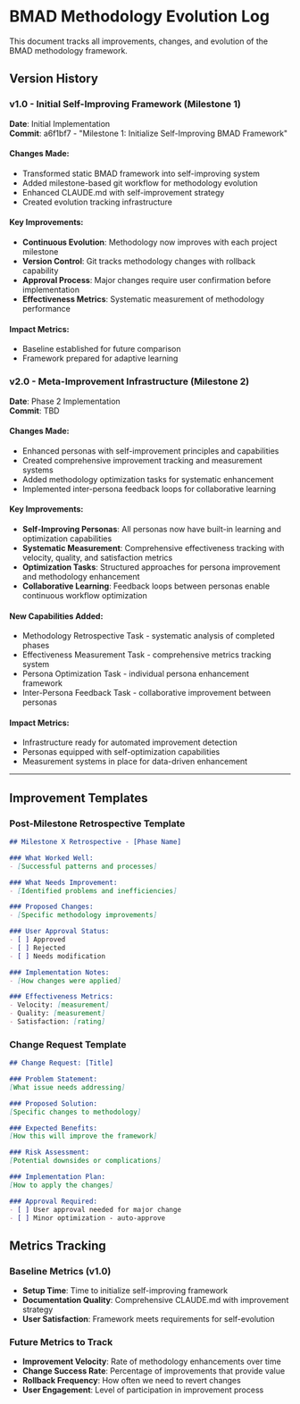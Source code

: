 # BMAD Methodology Evolution Log

This document tracks all improvements, changes, and evolution of the BMAD methodology framework.

## Version History

### v1.0 - Initial Self-Improving Framework (Milestone 1)
**Date**: Initial Implementation  
**Commit**: a6f1bf7 - "Milestone 1: Initialize Self-Improving BMAD Framework"

#### Changes Made:
- Transformed static BMAD framework into self-improving system
- Added milestone-based git workflow for methodology evolution
- Enhanced CLAUDE.md with self-improvement strategy
- Created evolution tracking infrastructure

#### Key Improvements:
- **Continuous Evolution**: Methodology now improves with each project milestone
- **Version Control**: Git tracks methodology changes with rollback capability  
- **Approval Process**: Major changes require user confirmation before implementation
- **Effectiveness Metrics**: Systematic measurement of methodology performance

#### Impact Metrics:
- Baseline established for future comparison
- Framework prepared for adaptive learning

### v2.0 - Meta-Improvement Infrastructure (Milestone 2)
**Date**: Phase 2 Implementation  
**Commit**: TBD

#### Changes Made:
- Enhanced personas with self-improvement principles and capabilities
- Created comprehensive improvement tracking and measurement systems
- Added methodology optimization tasks for systematic enhancement
- Implemented inter-persona feedback loops for collaborative learning

#### Key Improvements:
- **Self-Improving Personas**: All personas now have built-in learning and optimization capabilities
- **Systematic Measurement**: Comprehensive effectiveness tracking with velocity, quality, and satisfaction metrics
- **Optimization Tasks**: Structured approaches for persona improvement and methodology enhancement
- **Collaborative Learning**: Feedback loops between personas enable continuous workflow optimization

#### New Capabilities Added:
- Methodology Retrospective Task - systematic analysis of completed phases
- Effectiveness Measurement Task - comprehensive metrics tracking system
- Persona Optimization Task - individual persona enhancement framework
- Inter-Persona Feedback Task - collaborative improvement between personas

#### Impact Metrics:
- Infrastructure ready for automated improvement detection
- Personas equipped with self-optimization capabilities
- Measurement systems in place for data-driven enhancement

---

## Improvement Templates

### Post-Milestone Retrospective Template
```markdown
## Milestone X Retrospective - [Phase Name]

### What Worked Well:
- [Successful patterns and processes]

### What Needs Improvement:
- [Identified problems and inefficiencies]

### Proposed Changes:
- [Specific methodology improvements]

### User Approval Status:
- [ ] Approved
- [ ] Rejected
- [ ] Needs modification

### Implementation Notes:
- [How changes were applied]

### Effectiveness Metrics:
- Velocity: [measurement]
- Quality: [measurement]  
- Satisfaction: [rating]
```

### Change Request Template
```markdown
## Change Request: [Title]

### Problem Statement:
[What issue needs addressing]

### Proposed Solution:
[Specific changes to methodology]

### Expected Benefits:
[How this will improve the framework]

### Risk Assessment:
[Potential downsides or complications]

### Implementation Plan:
[How to apply the changes]

### Approval Required:
- [ ] User approval needed for major change
- [ ] Minor optimization - auto-approve
```

## Metrics Tracking

### Baseline Metrics (v1.0)
- **Setup Time**: Time to initialize self-improving framework
- **Documentation Quality**: Comprehensive CLAUDE.md with improvement strategy
- **User Satisfaction**: Framework meets requirements for self-evolution

### Future Metrics to Track
- **Improvement Velocity**: Rate of methodology enhancements over time
- **Change Success Rate**: Percentage of improvements that provide value
- **Rollback Frequency**: How often we need to revert changes
- **User Engagement**: Level of participation in improvement process